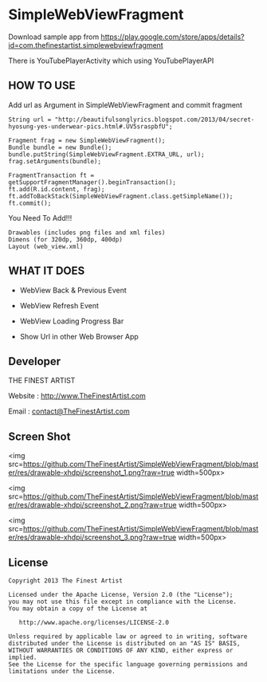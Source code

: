 SimpleWebViewFragment
=====================

Download sample app from https://play.google.com/store/apps/details?id=com.thefinestartist.simplewebviewfragment

There is YouTubePlayerActivity which using YouTubePlayerAPI

HOW TO USE
----------------

Add url as Argument in SimpleWebViewFragment and commit fragment
    
    String url = "http://beautifulsonglyrics.blogspot.com/2013/04/secret-hyosung-yes-underwear-pics.html#.UV5sraspbfU";
    
    Fragment frag = new SimpleWebViewFragment();
    Bundle bundle = new Bundle();
    bundle.putString(SimpleWebViewFragment.EXTRA_URL, url);
    frag.setArguments(bundle);
                
    FragmentTransaction ft = getSupportFragmentManager().beginTransaction();
    ft.add(R.id.content, frag);
    ft.addToBackStack(SimpleWebViewFragment.class.getSimpleName());
    ft.commit();
        
You Need To Add!!!
    
    Drawables (includes png files and xml files)
    Dimens (for 320dp, 360dp, 400dp)
    Layout (web_view.xml)
    
    

WHAT IT DOES
----------------


* WebView Back & Previous Event

* WebView Refresh Event

* WebView Loading Progress Bar

* Show Url in other Web Browser App    
    
    
Developer
----------------
THE FINEST ARTIST

Website : http://www.TheFinestArtist.com

Email : contact@TheFinestArtist.com



Screen Shot
----------------
<img src=https://github.com/TheFinestArtist/SimpleWebViewFragment/blob/master/res/drawable-xhdpi/screenshot_1.png?raw=true width=500px>


<img src=https://github.com/TheFinestArtist/SimpleWebViewFragment/blob/master/res/drawable-xhdpi/screenshot_2.png?raw=true width=500px>


<img src=https://github.com/TheFinestArtist/SimpleWebViewFragment/blob/master/res/drawable-xhdpi/screenshot_3.png?raw=true width=500px>

## License

    Copyright 2013 The Finest Artist

    Licensed under the Apache License, Version 2.0 (the "License");
    you may not use this file except in compliance with the License.
    You may obtain a copy of the License at

       http://www.apache.org/licenses/LICENSE-2.0

    Unless required by applicable law or agreed to in writing, software
    distributed under the License is distributed on an "AS IS" BASIS,
    WITHOUT WARRANTIES OR CONDITIONS OF ANY KIND, either express or implied.
    See the License for the specific language governing permissions and
    limitations under the License.
